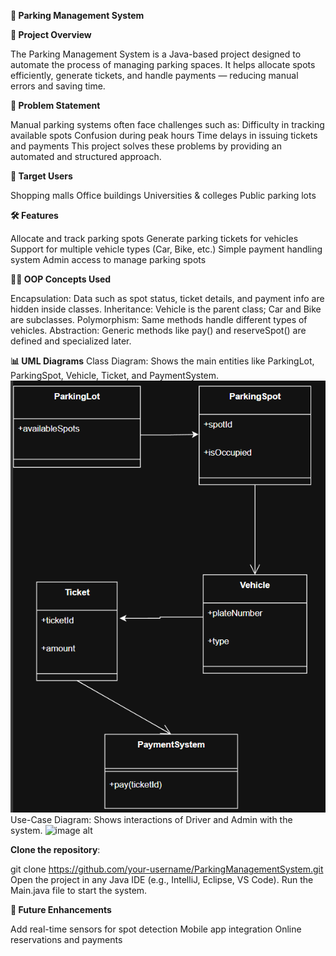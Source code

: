 **🚗 Parking Management System**

**📌 Project Overview**

The Parking Management System is a Java-based project designed to automate the process of managing parking spaces. It helps allocate spots efficiently, generate tickets, and handle payments — reducing manual errors and saving time.

**🎯 Problem Statement**

Manual parking systems often face challenges such as:
Difficulty in tracking available spots
Confusion during peak hours
Time delays in issuing tickets and payments
This project solves these problems by providing an automated and structured approach.

**👥 Target Users**

Shopping malls
Office buildings
Universities & colleges
Public parking lots

**🛠️ Features**

Allocate and track parking spots
Generate parking tickets for vehicles
Support for multiple vehicle types (Car, Bike, etc.)
Simple payment handling system
Admin access to manage parking spots

**🧑‍💻 OOP Concepts Used**

Encapsulation: Data such as spot status, ticket details, and payment info are hidden inside classes.
Inheritance: Vehicle is the parent class; Car and Bike are subclasses.
Polymorphism: Same methods handle different types of vehicles.
Abstraction: Generic methods like pay() and reserveSpot() are defined and specialized later.

**📊 UML Diagrams**
Class Diagram: Shows the main entities like ParkingLot, ParkingSpot, Vehicle, Ticket, and PaymentSystem.
![image alt](https://github.com/mohamedasifs-cse/Parking-Mansgement-System/blob/66f90e47ef89cdd3640e4f17c8493a154580c196/Screenshot%202025-08-26%20134545.png)
Use-Case Diagram: Shows interactions of Driver and Admin with the system.
![image alt]()

**Clone the repository**:

git clone https://github.com/your-username/ParkingManagementSystem.git
Open the project in any Java IDE (e.g., IntelliJ, Eclipse, VS Code).
Run the Main.java file to start the system.

**📌 Future Enhancements**

Add real-time sensors for spot detection
Mobile app integration
Online reservations and payments
